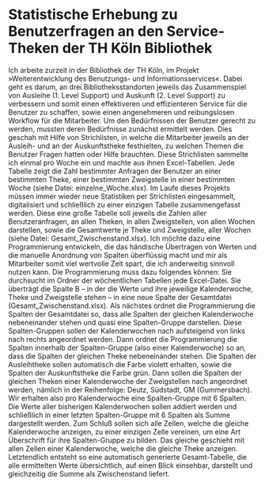 # Statistische Erhebung zu Benutzerfragen an den Service-Theken der TH Köln Bibliothek

Ich arbeite zurzeit in der Bibliothek der TH Köln, im Projekt »Weiterentwicklung des Benutzungs- und Informationsservices«. Dabei geht es darum, an drei Bibliotheksstandorten jeweils das Zusammenspiel von Ausleihe (1. Level Support) und Auskunft (2. Level Support) zu verbessern und somit einen effektiveren und effizienteren Service für die Benutzer zu schaffen, sowie einen angenehmeren und reibungslosen Workflow für die Mitarbeiter. Um den Bedürfnissen der Benutzer gerecht zu werden, mussten deren Bedürfnisse zunächst ermittelt werden. Dies geschah mit Hilfe von Strichlisten, in welche die Mitarbeiter jeweils an der Ausleih- und an der Auskunftstheke festhielten, zu welchen Themen die Benutzer Fragen hatten oder Hilfe brauchten. Diese Strichlisten sammelte ich einmal pro Woche ein und machte aus ihnen Excel-Tabellen. Jede Tabelle zeigt die Zahl bestimmter Anfragen der Benutzer an einer bestimmten Theke, einer bestimmten Zweigstelle in einer bestimmten Woche (siehe Datei: einzelne_Woche.xlsx). Im Laufe dieses Projekts müssen immer wieder neue Statistiken per Strichlisten eingesammelt, digitalisiert und schließlich zu einer einzigen Tabelle zusammengefasst werden. Diese eine große Tabelle soll jeweils die Zahlen aller Benutzeranfragen, an allen Theken, in allen Zweigstellen, von allen Wochen darstellen, sowie die Gesamtwerte je Theke und Zweigstelle, aller Wochen (siehe Datei: Gesamt_Zwischenstand.xlsx). 
Ich möchte dazu eine Programmierung entwickeln, die das händische Übertragen von Werten und die manuelle Anordnung von Spalten überflüssig macht und mir als Mitarbeiter somit viel wertvolle Zeit spart, die ich anderweitig sinnvoll nutzen kann. Die Programmierung muss dazu folgendes können: Sie durchsucht im Ordner der wöchentlichen Tabellen jede Excel-Datei. Sie überträgt die Spalte B – in der die Werte und ihre jeweilige Kalenderwoche, Theke und Zweigstelle stehen – in eine neue Spalte der Gesamtdatei (Gesamt_Zwischenstand.xlsx). Als nächstes ordnet die Programmierung die Spalten der Gesamtdatei so, dass alle Spalten der gleichen Kalenderwoche nebeneinander stehen und quasi eine Spalten-Gruppe darstellen. Diese Spalten-Gruppen sollen der Kalenderwochen nach aufsteigend von links nach rechts angeordnet werden. Dann ordnet die Programmierung die Spalten innerhalb der Spalten-Gruppe (also einer Kalenderwoche) so an, dass die Spalten der gleichen Theke nebeneinander stehen. Die Spalten der Ausleihtheke sollen automatisch die Farbe violett erhalten, sowie die Spalten der Auskunftstheke die Farbe grün. Dann sollen die Spalten der gleichen Theken einer Kalenderwoche der Zweigstellen nach angeordnet werden, nämlich in der Reihenfolge: Deutz, Südstadt, GM (Gummersbach). Wir erhalten also pro Kalenderwoche eine Spalten-Gruppe mit 6 Spalten. Die Werte aller bisherigen Kalenderwochen sollen addiert werden und schließlich in einer letzten Spalten-Gruppe mit 6 Spalten als Summe dargestellt werden. Zum Schluß sollen sich alle Zellen, welche die gleiche Kalenderwoche anzeigen, zu einer einzigen Zelle vereinen, um eine Art Überschrift für ihre Spalten-Gruppe zu bilden. Das gleiche geschieht mit allen Zellen einer Kalenderwoche, welche die gleiche Theke anzeigen. Letztendlich entsteht so eine automatisch generierte Gesamt-Tabelle, die alle ermittelten Werte übersichtlich, auf einen Blick einsehbar, darstellt und gleichzeitig die Summe als Zwischenstand liefert. 
